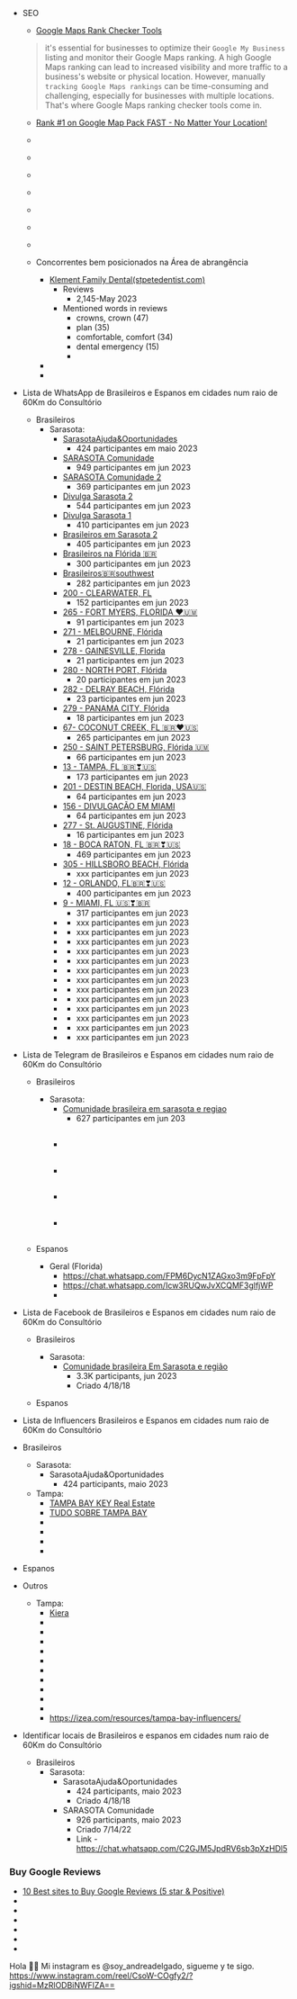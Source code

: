 


- SEO 
  - [Google Maps Rank Checker Tools](https://circleboom.com/blog/the-best-google-maps-ranking-checker-tools)
  > it's essential for businesses to optimize their `Google My Business` listing and monitor their Google Maps ranking. A high Google Maps ranking can lead to increased visibility and more traffic to a business's website or physical location. However, manually `tracking Google Maps rankings` can be time-consuming and challenging, especially for businesses with multiple locations. That's where Google Maps ranking checker tools come in.

  - [Rank #1 on Google Map Pack FAST - No Matter Your Location!](https://www.youtube.com/watch?v=fg6l-fjF2uU)
  - []()
  - []()
  - []()
  - []()
  - []()
  - []()
  - []()

  - Concorrentes bem posicionados na Área de abrangência
    - [Klement Family Dental(stpetedentist.com)](stpetedentist.com)
      - Reviews 
        - 2,145-May 2023
      - Mentioned words in reviews
        - crowns, crown (47)
        - plan (35)
        - comfortable, comfort (34)
        - dental emergency (15)
        - 
    - []()
    - []()

- Lista de WhatsApp de Brasileiros e Espanos em cidades num raio de 60Km do Consultório
  - Brasileiros
    - Sarasota:
      - [SarasotaAjuda&Oportunidades]() 
        - 424 participantes em maio 2023
      - [SARASOTA Comunidade](https://chat.whatsapp.com/H1L14dOaoYdIlRv00uYLBI)
        - 949 participantes em jun 2023
      - [SARASOTA Comunidade 2](https://chat.whatsapp.com/GB800s4KGAv8CR4Os0OPTV)
        - 369 participantes em jun 2023
      - [Divulga Sarasota 2](https://chat.whatsapp.com/B8hpIIfsReiAaJK1tK3pYx)
        - 544 participantes em jun 2023
      - [Divulga Sarasota 1](https://chat.whatsapp.com/ErKMOwvez1d5429cdItvWL)
        - 410 participantes em jun 2023
      - [Brasileiros em Sarasota 2](https://chat.whatsapp.com/LIwZD135yII7UWJa1lbWYs)
        - 405 participantes em jun 2023
      - [Brasileiros na Flórida 🇧🇷](https://chat.whatsapp.com/HGnitzqLODtIfm5HNRlkr3)
        - 300 participantes em jun 2023
      - [Brasileiros🇧🇷southwest](https://chat.whatsapp.com/F8JdnLIhtHU2CVp5GUMVZn)
        - 282 participantes em jun 2023
      - [200 - CLEARWATER, FL](https://chat.whatsapp.com/LPldETvoZ5rKJIpyBhxAkK)
        - 152 participantes em jun 2023
      - [265 - FORT MYERS, FLORIDA ♥️🇺🇲](https://chat.whatsapp.com/G22bmKS0osuDWXsKrCPTAo)
        - 91 participantes em jun 2023
      - [271 - MELBOURNE, Flórida](https://chat.whatsapp.com/EadBoZuL7iFFX6ONSRGIOi)
        - 21 participantes em jun 2023
      - [278 - GAINESVILLE, Florida](https://chat.whatsapp.com/HNIrjIznzsVL9xa73QqY3g)
        - 21 participantes em jun 2023
      - [280 - NORTH PORT, Flórida](https://chat.whatsapp.com/CuBxNSUuKqZJcinoiMfX2I)
        - 20 participantes em jun 2023
      - [282 - DELRAY BEACH, Flórida](https://chat.whatsapp.com/HsFSi3Q3IvdEk9O53g3KQC)
        - 23 participantes em jun 2023
      - [279 - PANAMA CITY, Flórida](https://chat.whatsapp.com/CUk87Ck5RUDLMyP0OZxpNh)
        - 18 participantes em jun 2023
      - [67- COCONUT CREEK, FL 🇧🇷❤🇺🇸](https://chat.whatsapp.com/G83YlnB6aSMHBP07lcKeF1)
        - 265 participantes em jun 2023
      - [250 - SAINT PETERSBURG, Flórida 🇺🇲](https://chat.whatsapp.com/J2CjqHcl27zGuHkoiuG4Pk)
        - 66 participantes em jun 2023
      - [13 - TAMPA, FL 🇧🇷❣🇺🇸](https://chat.whatsapp.com/DQELvEWw7Sd21THuEne7Q1)
        - 173 participantes em jun 2023
      - [201 - DESTIN BEACH, Florida, USA🇺🇸](https://chat.whatsapp.com/CWHrTLEHHN6ElLDWrMaaIs)
        - 64 participantes em jun 2023
      - [156 - DIVULGAÇÃO EM MIAMI](https://chat.whatsapp.com/DeLZWkMgkebClTQr4NEtlw)
        - 64 participantes em jun 2023
      - [277 - St. AUGUSTINE, Flórida](https://chat.whatsapp.com/DctybUt8ifUIGsTUs5I7Ho)
        - 16 participantes em jun 2023
      - [18 - BOCA RATON, FL 🇧🇷❣🇺🇸](https://chat.whatsapp.com/HomxRQdudhm0ivt8GMxhZe)
        - 469 participantes em jun 2023
      - [305 - HILLSBORO BEACH, Flórida](https://chat.whatsapp.com/HvozEJn22NwGWEmdICtrN0)
        - xxx participantes em jun 2023
      - [12 - ORLANDO, FL🇧🇷❣🇺🇸](https://chat.whatsapp.com/B7uUGQ9l8Vg5Q9PrPyasJ2)
        - 400 participantes em jun 2023
      - [9 - MIAMI, FL 🇺🇸❣🇧🇷](https://chat.whatsapp.com/DQLbiXmdFN22zOuWkQcf1T)
        - 317 participantes em jun 2023
      - []()
        - xxx participantes em jun 2023
      - []()
        - xxx participantes em jun 2023
      - []()
        - xxx participantes em jun 2023
      - []()
        - xxx participantes em jun 2023
      - []()
        - xxx participantes em jun 2023
      - []()
        - xxx participantes em jun 2023
      - []()
        - xxx participantes em jun 2023
      - []()
        - xxx participantes em jun 2023
      - []()
        - xxx participantes em jun 2023
      - []()
        - xxx participantes em jun 2023
      - []()
        - xxx participantes em jun 2023
      - []()
        - xxx participantes em jun 2023
      - []()
        - xxx participantes em jun 2023        

- Lista de Telegram de Brasileiros e Espanos em cidades num raio de 60Km do Consultório
  - Brasileiros
    - Sarasota:
      - [Comunidade brasileira em sarasota e regiao](https://t.me/+RvA0a-zqVUQ1ZQxU)
        - 627 participantes em jun 203
      - []()
        -
      - []()
        -
      - []()
        -
      - []()
        -        

  - Espanos
    - Geral (Florida)
      - https://chat.whatsapp.com/FPM6DycN1ZAGxo3m9FpFpY
      - https://chat.whatsapp.com/Icw3RUQwJvXCQMF3glfjWP
      - 

- Lista de Facebook de Brasileiros e Espanos em cidades num raio de 60Km do Consultório
  - Brasileiros
    - Sarasota:
      - [Comunidade brasileira Em Sarasota e região](https://www.facebook.com/groups/544595529721625)
        - 3.3K participants, jun 2023
        - Criado 4/18/18 
        
  - Espanos


 - Lista de Influencers Brasileiros e Espanos em cidades num raio de 60Km do Consultório
  - Brasileiros
    - Sarasota:
      - SarasotaAjuda&Oportunidades
        - 424 participants, maio 2023
    - Tampa:
      - [TAMPA BAY KEY Real Estate](https://www.youtube.com/@TAMPABAYKEYREALTY/videos)
      - [TUDO SOBRE TAMPA BAY](https://www.youtube.com/@tudosobretampabay7765)
      - []()
      - []()
      - []()
      - []()
  - Espanos

  - Outros
    - Tampa:
      - [Kiera]()
      - []()
      - []()
      - []()
      - []()
      - []()
      - []()
      - []()
      - []()
      - []()
      - []()
      - []()
      https://izea.com/resources/tampa-bay-influencers/

- Identificar locais de Brasileiros e espanos em cidades num raio de 60Km do Consultório
  - Brasileiros
    - Sarasota:
      - SarasotaAjuda&Oportunidades
        - 424 participants, maio 2023
        - Criado 4/18/18
      - SARASOTA Comunidade
        - 926 participants, maio 2023
        - Criado 7/14/22
        - Link -https://chat.whatsapp.com/C2GJM5JpdRV6sb3pXzHDl5 

 

### Buy Google Reviews

- [10 Best sites to Buy Google Reviews (5 star & Positive)](https://startup.info/best-sites-to-buy-google-reviews/)
- []()
- []()
- []()
- []()
- []()
- []()



Hola 👋🏻 Mi instagram es @soy_andreadelgado, sigueme y te sigo. 
https://www.instagram.com/reel/CsoW-COgfy2/?igshid=MzRlODBiNWFlZA==